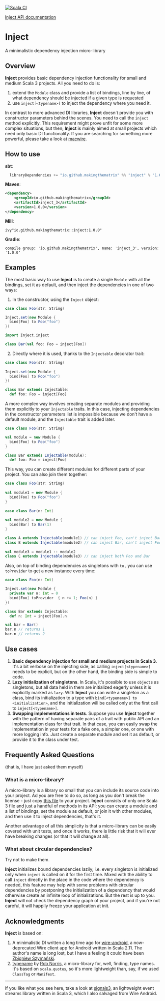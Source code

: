 [![Scala CI](https://github.com/makingthematrix/inject/actions/workflows/scala.yml/badge.svg)](https://github.com/makingthematrix/inject/actions/workflows/scala.yml)

[Inject API documentation](https://makingthematrix.github.io/inject)

# Inject
A minimalistic dependency injection micro-library

## Overview

**Inject** provides basic dependency injection functionality for small and medium Scala 3 projects.
All you need to do is:
1. extend the `Module` class and provide a list of bindings, line by line, of what dependency should be injected if a given type is requested
2. use `inject[<typename>]` to inject the dependency where you need it.

In contrast to more advanced DI libraries, **Inject** doesn't provide you with constructor parameters behind the scenes.
You need to call the `inject` method explicitly. This requirement might prove unfit for some more complex situations, but then, **Inject**
is mainly aimed at small projects which need only basic DI functionality. If you are searching for something more powerful,
please take a look at [macwire](https://github.com/softwaremill/macwire).

## How to use

**sbt**:
```sbt
  libraryDependencies += "io.github.makingthematrix" %% "inject" % "1.0.0"
```

**Maven**:
```xml
<dependency>
    <groupId>io.github.makingthematrix</groupId>
    <artifactId>inject_3</artifactId>
    <version>1.0.0</version>
</dependency>
```

**Mill**:
```
ivy"io.github.makingthematrix::inject:1.0.0"
```

**Gradle**:
```
compile group: 'io.github.makingthematrix', name: 'inject_3', version: '1.0.0'
```

## Examples

The most basic way to use **Inject** is to create a single `Module` with all the bindings, set it as default, and then
inject the dependencies in one of two ways:

1. In the constructor, using the `Inject` object:
```scala 3
case class Foo(str: String)

Inject.set(new Module {
  bind[Foo] to Foo("foo")
})

import Inject.inject

class Bar(val foo: Foo = inject[Foo])
```

2. Directly where it is used, thanks to the `Injectable` decorator trait:
```scala 3
case class Foo(str: String)
  
Inject.set(new Module {
  bind[Foo] to Foo("foo")
})

class Bar extends Injectable:
  def foo: Foo = inject[Foo]
```

A more complex way involves creating separate modules and providing them explicitly to your `Injectable` traits.
In this case, injecting dependencies in the constructor parameters list is impossible because we don't have
a default module, and the `Injectable` trait is added later.

```scala 3
case class Foo(str: String)

val module = new Module {
  bind[Foo] to Foo("foo")
}

class Bar extends Injectable(module):
  def foo: Foo = inject[Foo]
```

This way, you can create different modules for different parts of your project. You can also join them together:
```scala 3
case class Foo(str: String)
  
val module1 = new Module {
  bind[Foo] to Foo("foo")
}
  
case class Bar(n: Int)
  
val module2 = new Module {
  bind[Bar] to Bar(1)
}

class A extends Injectable(module1) // can inject Foo, can't inject Bar
class B extends Injectable(module2) // can inject Bar, can't inject Foo
  
val module3 = module1 :: module2
class C extends Injectable(module3) // can inject both Foo and Bar  
```

Also, on top of binding dependencies as singletons with `to,` you can use `toProvider` to get a new instance every time:
```scala 3
case class Foo(n: Int)

Inject.set(new Module {
  private var n: Int = 0
  bind[Foo] toProvider  { n += 1; Foo(n) }
})

class Bar extends Injectable:
  def n: Int = inject[Foo].n

val bar = Bar()
bar.n // returns 1
bar.n // returns 2
```

## Use cases

1. **Basic dependency injection for small and medium projects in Scala 3**. It's a bit verbose on the injecting side, as
   calling `inject[<typename>]` needs to be explicit, but on the other hand, the binding side is simple to code.
2. **Lazy initialization of singletons**. In Scala, it's possible to use `object`s as singletons, but all data held in
   them are initialized eagerly unless it is explicitly marked as `lazy`. With **Inject** you can write a singleton as
   a class, bind its initialization to a type with `bind[<typename>] to <initialization>`, and the initialization will
   be called only at the first call to `inject[<typename>]`.
3. **Swapping implementations in tests**. Suppose you use **Inject** together with the pattern of having separate pairs of
   a trait with public API and an implementation class for that trait. In that case, you can easily swap the implementation in your
   tests for a fake one, a simpler one, or one with more logging info. Just create a separate module and set it as default,
   or provide it to the class under test.

## Frequently Asked Questions
(that is, I have just asked them myself)

### What is a micro-library?

A micro-library is a library so small that you can include its source code into your project. Ad you are
free to do so, as long as you don't break the license - just copy [this file](https://github.com/makingthematrix/inject/blob/main/src/main/scala/io/github/makingthematrix/inject/Inject.scala) to your project. 
**Inject** consists of only one Scala 3 file and just a handful of methods in its API: you can create a module and a list of bindings, 
set the module as default, or join it with other modules, and then use it to inject dependencies, that's it. 

Another advantage of all this simplicity is that a micro-library can be easily covered with unit tests, and once it works,
there is little risk that it will ever have breaking changes (or that it will change at all).

### What about circular dependencies?

Try not to make them.

**Inject** initializes bound dependencies lazily, i.e. every singleton is initialized only when `inject` is called on it
for the first time. Mixed with the ability to call `inject` directly in the place in the code where the dependency
is needed, this feature may help with some problems with circular dependencies by postponing the initialization of a dependency that would
otherwise create an infinite loop of initializations. But the rest is up to you. **Inject** will not check the dependency
graph of your project, and if you're not careful, it will happily freeze your application at init.

## Acknowledgments

**Inject** is based on:
1. A minimalistic DI written a long time ago for [wire-android](https://github.com/wireapp/wire-android), a now-deprecated 
   Wire client app for Android written in Scala 2.11. The author's name is long lost, but I have a feeling it could 
   have been [Zbigniew Szymański](https://github.com/zbsz).
2. [typename](https://github.com/tpolecat/typename) by [Rob Norris](https://github.com/tpolecat), a micro-library for, well,
   finding, type names. It's based on `scala.quotes`, so it's more lightweight than, say, if we used `ClassTag` or `Manifest`.

---
If you like what you see here, take a look at [signals3](https://github.com/makingthematrix/signals3), an lightweight event streams
library written in Scala 3, which I also salvaged from Wire Android.
